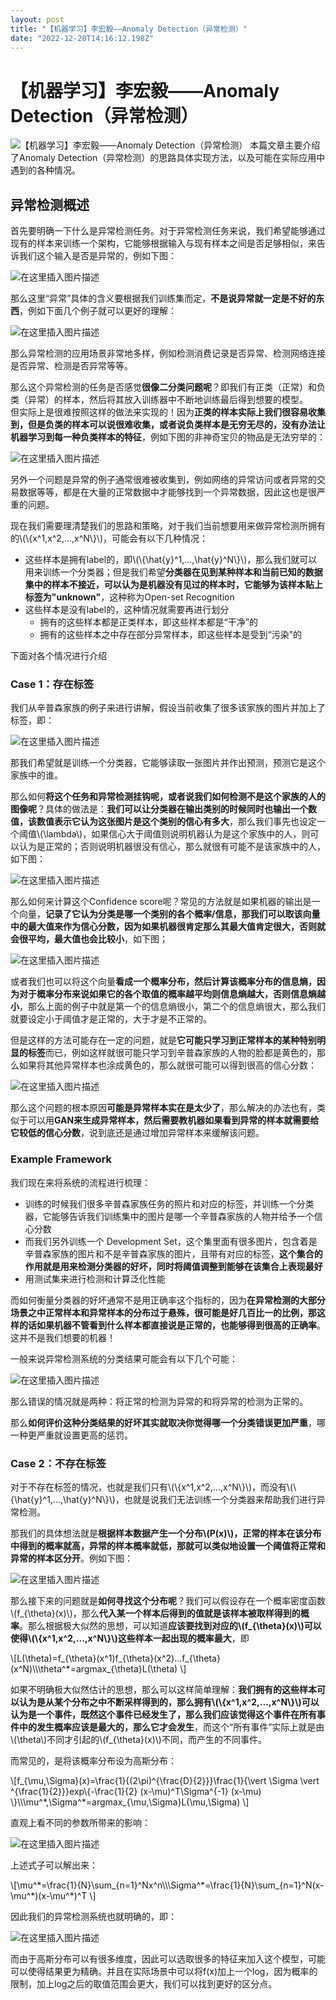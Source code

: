 ```yaml
---
layout: post
title: "【机器学习】李宏毅——Anomaly Detection（异常检测）"
date: "2022-12-20T14:16:12.198Z"
---
```

【机器学习】李宏毅——Anomaly Detection（异常检测）
==================================

![【机器学习】李宏毅——Anomaly Detection（异常检测）](https://img2023.cnblogs.com/blog/2966067/202212/2966067-20221220192442467-1601810886.png) 本篇文章主要介绍了Anomaly Detection（异常检测）的思路具体实现方法，以及可能在实际应用中遇到的各种情况。

异常检测概述
------

首先要明确一下什么是异常检测任务。对于异常检测任务来说，我们希望能够通过现有的样本来训练一个架构，它能够根据输入与现有样本之间是否足够相似，来告诉我们这个输入是否是异常的，例如下图：

![在这里插入图片描述](https://img-blog.csdnimg.cn/a02e6219d7804d2297cacc08b10cbba9.png#pic_center)

那么这里“异常”具体的含义要根据我们训练集而定，**不是说异常就一定是不好的东西**，例如下面几个例子就可以更好的理解：

![在这里插入图片描述](https://img-blog.csdnimg.cn/bba12abdc1e0470f992cc2286d9d6523.png#pic_center)

那么异常检测的应用场景非常地多样，例如检测消费记录是否异常、检测网络连接是否异常、检测是否异常等等。

那么这个异常检测的任务是否感觉**很像二分类问题呢**？即我们有正类（正常）和负类（异常）的样本，然后将其放入训练器中不断地训练最后得到想要的模型。  
但实际上是很难按照这样的做法来实现的！因为**正类的样本实际上我们很容易收集到，但是负类的样本可以说很难收集，或者说负类样本是无穷无尽的，没有办法让机器学习到每一种负类样本的特征**，例如下图的非神奇宝贝的物品是无法穷举的：

![在这里插入图片描述](https://img-blog.csdnimg.cn/0ceb64f4c08d4726a5d06605d674151e.png#pic_center)

另外一个问题是异常的例子通常很难被收集到，例如网络的异常访问或者异常的交易数据等等，都是在大量的正常数据中才能够找到一个异常数据，因此这也是很严重的问题。

现在我们需要理清楚我们的思路和策略，对于我们当前想要用来做异常检测所拥有的\\(\\{x^1,x^2,...,x^N\\}\\)，可能会有以下几种情况：

*   这些样本是拥有label的，即\\(\\{\\hat{y}^1,...,\\hat{y}^N\\}\\)，那么我们就可以用来训练一个分类器；但是我们希望**分类器在见到某种样本和当前已知的数据集中的样本不接近，可以认为是机器没有见过的样本时，它能够为该样本贴上标签为"unknown"**，这种称为Open-set Recognition
*   这些样本是没有label的，这种情况就需要再进行划分
    *   拥有的这些样本都是正类样本，即这些样本都是“干净”的
    *   拥有的这些样本之中存在部分异常样本，即这些样本是受到“污染”的

下面对各个情况进行介绍

### Case 1：存在标签

我们从辛普森家族的例子来进行讲解，假设当前收集了很多该家族的图片并加上了标签，即：

![在这里插入图片描述](https://img-blog.csdnimg.cn/523063a887ba48e587f00fbd4aae0e9c.png#pic_center)

那我们希望就是训练一个分类器，它能够读取一张图片并作出预测，预测它是这个家族中的谁。

那么如何**将这个任务和异常检测挂钩呢，或者说我们如何检测不是这个家族的人的图像呢**？具体的做法是：**我们可以让分类器在输出类别的时候同时也输出一个数值，该数值表示它认为这张图片是这个类别的信心有多大**，那么我们事先也设定一个阈值\\(\\lambda\\)，如果信心大于阈值则说明机器认为是这个家族中的人，则可以认为是正常的；否则说明机器很没有信心，那么就很有可能不是该家族中的人，如下图：

![在这里插入图片描述](https://img-blog.csdnimg.cn/8c23346ab6b2417c8856fbcbbce607e4.png#pic_center)

那么如何来计算这个Confidence score呢？常见的方法就是如果机器的输出是一个向量，**记录了它认为分类是哪一个类别的各个概率/信息，那我们可以取该向量中的最大值来作为信心分数，因为如果机器很肯定那么其最大值肯定很大，否则就会很平均，最大值也会比较小**，如下图；

![在这里插入图片描述](https://img-blog.csdnimg.cn/7b6242cc8caf47c8967474946b6ad2d0.png#pic_center)

或者我们也可以将这个向量**看成一个概率分布，然后计算该概率分布的信息熵，因为对于概率分布来说如果它的各个取值的概率越平均则信息熵越大，否则信息熵越小**，那么上面的例子中就是第一个的信息熵很小，第二个的信息熵很大，那么我们就要设定小于阈值才是正常的，大于才是不正常的。

但是这样的方法可能存在一定的问题，就是**它可能只学习到正常样本的某种特别明显的标签**而已，例如这样就很可能只学习到辛普森家族的人物的脸都是黄色的，那么如果将其他异常样本也涂成黄色的，那么就很可能可以得到很高的信心分数：

![在这里插入图片描述](https://img-blog.csdnimg.cn/d65f5b6e01ea4f72b9e20bbbe6a386cf.png#pic_center)

那么这个问题的根本原因**可能是异常样本实在是太少了**，那么解决的办法也有，类似于可以用**GAN来生成异常样本，然后需要教机器如果看到异常的样本就需要给它较低的信心分数**，说到底还是通过增加异常样本来缓解该问题。

### Example Framework

我们现在来将系统的流程进行梳理：

*   训练的时候我们很多辛普森家族任务的照片和对应的标签，并训练一个分类器，它能够告诉我们训练集中的图片是哪一个辛普森家族的人物并给予一个信心分数
*   而我们另外训练一个 Development Set，这个集里面有很多图片，包含着是辛普森家族的图片和不是辛普森家族的图片，且带有对应的标签，**这个集合的作用就是用来检测分类器的好坏，同时将阈值调整到能够在该集合上表现最好**
*   用测试集来进行检测和计算泛化性能

而如何衡量分类器的好坏通常不是用正确率这个指标的，因为**在异常检测的大部分场景之中正常样本和异常样本的分布过于悬殊，很可能是好几百比一的比例，那这样的话如果机器不管看到什么样本都直接说是正常的，也能够得到很高的正确率**。这并不是我们想要的机器！

一般来说异常检测系统的分类结果可能会有以下几个可能：

![在这里插入图片描述](https://img-blog.csdnimg.cn/2de748f606604a4ababf09c96370bea5.png#pic_center)

那么错误的情况就是两种：将正常的检测为异常的和将异常的检测为正常的。

那么**如何评价这种分类结果的好坏其实就取决你觉得哪一个分类错误更加严重**，哪一种更严重就设置更高的惩罚。

### Case 2：不存在标签

对于不存在标签的情况，也就是我们只有\\(\\{x^1,x^2,...,x^N\\}\\)，而没有\\(\\{\\hat{y}^1,...,\\hat{y}^N\\}\\)，也就是说我们无法训练一个分类器来帮助我们进行异常检测。

那我们的具体想法就是**根据样本数据产生一个分布\\(P(x)\\)，正常的样本在该分布中得到的概率就高，异常的样本概率就低，那就可以类似地设置一个阈值将正常和异常的样本区分开**。例如下图：

![在这里插入图片描述](https://img-blog.csdnimg.cn/77c055dce21d4f0dbc143640a66c6c09.png#pic_center)

那么接下来的问题就是**如何寻找这个分布呢**？我们可以假设存在一个概率密度函数\\(f\_{\\theta}(x)\\)，那么**代入某一个样本后得到的值就是该样本被取样得到的概率**。那么根据极大似然的思想，可以知道**应该要找到对应的\\(f\_{\\theta}(x)\\)可以使得\\(\\{x^1,x^2,...,x^N\\}\\)这些样本一起出现的概率最大**，即

\\\[L(\\theta)=f\_{\\theta}(x^1)f\_{\\theta}(x^2)...f\_{\\theta}(x^N)\\\\\\theta^\*=argmax\_{\\theta}L(\\theta) \\\]

如果不明确极大似然估计的思想，那么可以这样简单理解：**我们拥有的这些样本可以认为是从某个分布之中不断采样得到的，那么拥有\\(\\{x^1,x^2,...,x^N\\}\\)可以认为是一个事件，既然这个事件已经发生了，那么我们应该觉得这个事件在所有事件中的发生概率应该是最大的，那么它才会发生**，而这个“所有事件”实际上就是由\\(\\theta\\)不同才引起的\\(f\_{\\theta}(x)\\)不同，而产生的不同事件。

而常见的，是将该概率分布设为高斯分布：

\\\[f\_{\\mu,\\Sigma}(x)=\\frac{1}{(2\\pi)^{\\frac{D}{2}}}\\frac{1}{\\vert \\Sigma \\vert ^{\\frac{1}{2}}}exp\\{-\\frac{1}{2} (x-\\mu)^T\\Sigma^{-1} (x-\\mu) \\}\\\\\\mu^\*,\\Sigma^\*=argmax\_{\\mu,\\Sigma}L(\\mu,\\Sigma) \\\]

直观上看不同的参数所带来的影响：

![在这里插入图片描述](https://img-blog.csdnimg.cn/fab2d43a45874cb88f8a98e489fc75ef.png#pic_center)

上述式子可以解出来：

\\\[\\mu^\*=\\frac{1}{N}\\sum\_{n=1}^Nx^n\\\\\\Sigma^\*=\\frac{1}{N}\\sum\_{n=1}^N(x-\\mu^\*)(x-\\mu^\*)^T \\\]

因此我们的异常检测系统也就明确的，即：

![在这里插入图片描述](https://img-blog.csdnimg.cn/679824ad7b6341298e219636ce2e5365.png#pic_center)

而由于高斯分布可以有很多维度，因此可以选取很多的特征来加入这个模型，可能可以使得结果更为精确。并且在实际场景中可以将f(x)加上一个log，因为概率的限制，加上log之后的取值范围会更大，我们可以找到更好的区分点。